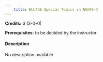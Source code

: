 ```yaml
---
    title: ELL456 Special Topics in NE&PS–I
---
```

**Credits:** 3 (3-0-0)



**Prerequisites:** to be decided by the instructor

#### Description 
No description available